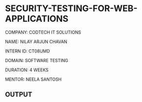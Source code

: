 # SECURITY-TESTING-FOR-WEB-APPLICATIONS

COMPANY: CODTECH IT SOLUTIONS

NAME: NILAY ARJUN CHAVAN

INTERN ID: CT08UMD

DOMAIN: SOFTWARE TESTING

DURATION: 4 WEEKS

MENTOR: NEELA SANTOSH

## OUTPUT

